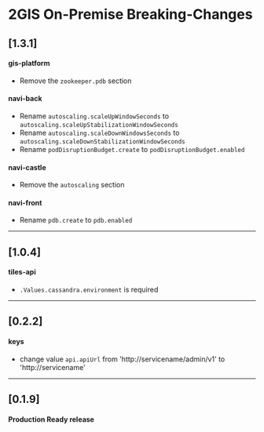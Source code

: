 # 2GIS On-Premise Breaking-Changes

## [1.3.1]
#### gis-platform
- Remove the `zookeeper.pdb` section

#### navi-back
- Rename `autoscaling.scaleUpWindowSeconds` to `autoscaling.scaleUpStabilizationWindowSeconds`
- Rename `autoscaling.scaleDownWindowsSeconds` to `autoscaling.scaleDownStabilizationWindowSeconds`
- Rename `podDisruptionBudget.create` to `podDisruptionBudget.enabled`

#### navi-castle
- Remove the `autoscaling` section

#### navi-front
- Rename `pdb.create` to `pdb.enabled`

---
## [1.0.4]
#### tiles-api
- `.Values.cassandra.environment` is required

---
## [0.2.2]
#### keys
- change value `api.apiUrl` from 'http://servicename/admin/v1' to 'http://servicename'

---
## [0.1.9]
#### Production Ready release
